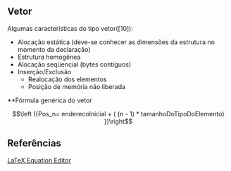 
## Vetor

Algumas características do tipo vetor([10]):

* Alocação estática (deve-se conhecer as dimensões da estrutura no momento da declaração)
* Estrutura homogênea
* Alocação seqüencial (bytes contíguos)
* Inserção/Exclusão
	+ Realocação dos elementos
	+ Posição de memória não liberada

**Fórmula genérica do vetor

$$\left ({Pos_n= enderecoInicial + ( (n - 1) * tamanhoDoTipoDoElemento) })\right$$


## Referências
[LaTeX Equation Editor](https://www.codecogs.com/latex/eqneditor.php)

